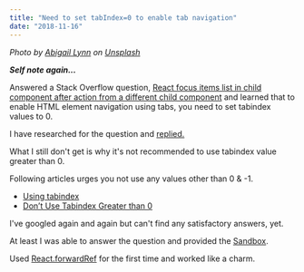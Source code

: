 ```yaml
---
title: "Need to set tabIndex=0 to enable tab navigation"
date: "2018-11-16"
---
```


_Photo by_ [_Abigail Lynn_](https://unsplash.com/photos/MNXIZgzKw4U?utm_source=unsplash&utm_medium=referral&utm_content=creditCopyText) _on_ [_Unsplash_](https://unsplash.com/?utm_source=unsplash&utm_medium=referral&utm_content=creditCopyText)

**_Self note again..._**

Answered a Stack Overflow question, [React focus items list in child component after action from a different child component](https://stackoverflow.com/questions/53327522/) and learned that to enable HTML element navigation using tabs, you need to set tabindex values to 0.

I have researched for the question and [replied.](https://stackoverflow.com/a/53327974/4035)

What I still don't get is why it's not recommended to use tabindex value greater than 0.

Following articles urges you not use any values other than 0 & -1.

- [Using tabindex](https://developers.google.com/web/fundamentals/accessibility/focus/using-tabindex)
- [Don’t Use Tabindex Greater than 0](http://adrianroselli.com/2014/11/dont-use-tabindex-greater-than-0.html)

I've googled again and again but can't find any satisfactory answers, yet.

At least I was able to answer the question and provided the [Sandbox](https://codesandbox.io/s/002pz9kp20).

Used [React.forwardRef](https://reactjs.org/docs/forwarding-refs.html) for the first time and worked like a charm.
